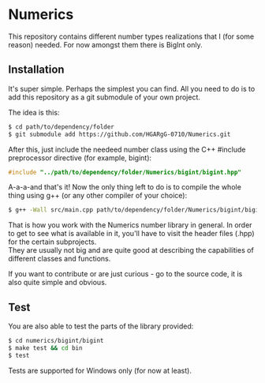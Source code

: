 # Numerics

This repository contains different number types realizations that I (for some reason) needed. 
For now amongst them there is BigInt only. 

## Installation

It's super simple. Perhaps the simplest you can find. 
All you need to do is to add this repository as a git submodule of your own project. 

The idea is this: 

```bash
$ cd path/to/dependency/folder
$ git submodule add https://github.com/HGARgG-0710/Numerics.git
```

After this, just include the needeed number class using the C++ #include preprocessor directive (for example, bigint): 

``` cpp
#include "../path/to/dependency/folder/Numerics/bigint/bigint.hpp"
```

A-a-a-and that's it! 
Now the only thing left to do is to compile the whole thing using g++ (or any other compiler of your choice): 

```bash
$ g++ -Wall src/main.cpp path/to/dependency/folder/Numerics/bigint/bigint.cpp -o outputfilename.ext
```

That is how you work with the Numerics number library in general.
In order to get to see what is available in it, you'll have to visit the header files (.hpp) for the certain subprojects.  
They are usually not big and are quite good at describing the capabilities of different classes and functions. 

If you want to contribute or are just curious - go to the source code, it is also quite simple and obvious. 

## Test 

You are also able to test the parts of the library provided: 

```bash
$ cd numerics/bigint/bigint
$ make test && cd bin
$ test
```

Tests are supported for Windows only (for now at least). 